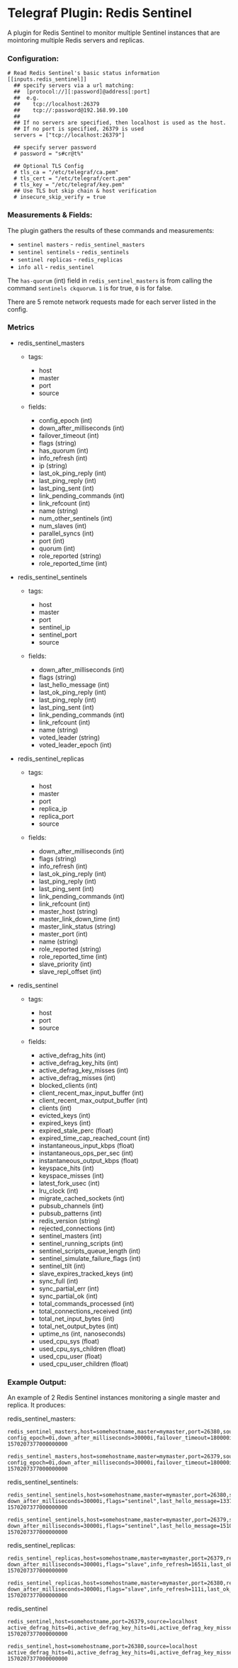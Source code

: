 # Telegraf Plugin: Redis Sentinel

A plugin for Redis Sentinel to monitor multiple Sentinel instances that are
mointoring multiple Redis servers and replicas.

### Configuration:

```
# Read Redis Sentinel's basic status information
[[inputs.redis_sentinel]]
  ## specify servers via a url matching:
  ##  [protocol://][:password]@address[:port]
  ##  e.g.
  ##    tcp://localhost:26379
  ##    tcp://:password@192.168.99.100
  ##
  ## If no servers are specified, then localhost is used as the host.
  ## If no port is specified, 26379 is used
  servers = ["tcp://localhost:26379"]

  ## specify server password
  # password = "s#cr@t%"

  ## Optional TLS Config
  # tls_ca = "/etc/telegraf/ca.pem"
  # tls_cert = "/etc/telegraf/cert.pem"
  # tls_key = "/etc/telegraf/key.pem"
  ## Use TLS but skip chain & host verification
  # insecure_skip_verify = true
```

### Measurements & Fields:

The plugin gathers the results of these commands and measurements:

* `sentinel masters` - `redis_sentinel_masters`
* `sentinel sentinels` - `redis_sentinels`
* `sentinel replicas` - `redis_replicas`
* `info all` - `redis_sentinel`

The `has-quorum` (int) field in `redis_sentinel_masters` is from calling the command `sentinels ckquorum`. `1` is for true, `0` is for false.

There are 5 remote network requests made for each server listed in the config.


### Metrics

- redis_sentinel_masters
  - tags:
    - host
    - master
    - port
    - source

  - fields:
    - config_epoch (int)
    - down_after_milliseconds (int)
    - failover_timeout (int)
    - flags (string)
    - has_quorum (int)
    - info_refresh (int)
    - ip (string)
    - last_ok_ping_reply (int)
    - last_ping_reply (int)
    - last_ping_sent (int)
    - link_pending_commands (int)
    - link_refcount (int)
    - name (string)
    - num_other_sentinels (int)
    - num_slaves (int)
    - parallel_syncs (int)
    - port (int)
    - quorum (int)
    - role_reported (string)
    - role_reported_time (int)

- redis_sentinel_sentinels
  - tags:
    - host
    - master
    - port
    - sentinel_ip
    - sentinel_port
    - source

  - fields:
    - down_after_milliseconds (int)
    - flags (string)
    - last_hello_message (int)
    - last_ok_ping_reply (int)
    - last_ping_reply (int)
    - last_ping_sent (int)
    - link_pending_commands (int)
    - link_refcount (int)
    - name (string)
    - voted_leader (string)
    - voted_leader_epoch (int)

- redis_sentinel_replicas
  - tags:
    - host
    - master
    - port
    - replica_ip
    - replica_port
    - source

  - fields:
    - down_after_milliseconds (int)
    - flags (string)
    - info_refresh (int)
    - last_ok_ping_reply (int)
    - last_ping_reply (int)
    - last_ping_sent (int)
    - link_pending_commands (int)
    - link_refcount (int)
    - master_host (string)
    - master_link_down_time (int)
    - master_link_status (string)
    - master_port (int)
    - name (string)
    - role_reported (string)
    - role_reported_time (int)
    - slave_priority (int)
    - slave_repl_offset (int)

- redis_sentinel
  - tags:
    - host
    - port
    - source

  - fields:
    - active_defrag_hits (int)
    - active_defrag_key_hits (int)
    - active_defrag_key_misses (int)
    - active_defrag_misses (int)
    - blocked_clients (int)
    - client_recent_max_input_buffer (int)
    - client_recent_max_output_buffer (int)
    - clients (int)
    - evicted_keys (int)
    - expired_keys (int)
    - expired_stale_perc (float)
    - expired_time_cap_reached_count (int)
    - instantaneous_input_kbps (float)
    - instantaneous_ops_per_sec (int)
    - instantaneous_output_kbps (float)
    - keyspace_hits (int)
    - keyspace_misses (int)
    - latest_fork_usec (int)
    - lru_clock (int)
    - migrate_cached_sockets (int)
    - pubsub_channels (int)
    - pubsub_patterns (int)
    - redis_version (string)
    - rejected_connections (int)
    - sentinel_masters (int)
    - sentinel_running_scripts (int)
    - sentinel_scripts_queue_length (int)
    - sentinel_simulate_failure_flags (int)
    - sentinel_tilt (int)
    - slave_expires_tracked_keys (int)
    - sync_full (int)
    - sync_partial_err (int)
    - sync_partial_ok (int)
    - total_commands_processed (int)
    - total_connections_received (int)
    - total_net_input_bytes (int)
    - total_net_output_bytes (int)
    - uptime_ns (int, nanoseconds)
    - used_cpu_sys (float)
    - used_cpu_sys_children (float)
    - used_cpu_user (float)
    - used_cpu_user_children (float)


### Example Output:

An example of 2 Redis Sentinel instances monitoring a single master and replica. It produces:

redis_sentinel_masters:
```
redis_sentinel_masters,host=somehostname,master=mymaster,port=26380,source=localhost config_epoch=0i,down_after_milliseconds=30000i,failover_timeout=180000i,flags="master",has_quorum=1i,info_refresh=110i,ip="127.0.0.1",last_ok_ping_reply=819i,last_ping_reply=819i,last_ping_sent=0i,link_pending_commands=0i,link_refcount=1i,name="mymaster",num_other_sentinels=1i,num_slaves=1i,parallel_syncs=1i,port=6379i,quorum=2i,role_reported="master",role_reported_time=311248i 1570207377000000000

redis_sentinel_masters,host=somehostname,master=mymaster,port=26379,source=localhost config_epoch=0i,down_after_milliseconds=30000i,failover_timeout=180000i,flags="master",has_quorum=1i,info_refresh=1650i,ip="127.0.0.1",last_ok_ping_reply=1003i,last_ping_reply=1003i,last_ping_sent=0i,link_pending_commands=0i,link_refcount=1i,name="mymaster",num_other_sentinels=1i,num_slaves=1i,parallel_syncs=1i,port=6379i,quorum=2i,role_reported="master",role_reported_time=302990i 1570207377000000000
```

redis_sentinel_sentinels:
```
redis_sentinel_sentinels,host=somehostname,master=mymaster,port=26380,sentinel_ip=127.0.0.1,sentinel_port=26379,source=localhost down_after_milliseconds=30000i,flags="sentinel",last_hello_message=1337i,last_ok_ping_reply=566i,last_ping_reply=566i,last_ping_sent=0i,link_pending_commands=0i,link_refcount=1i,name="fd7444de58ecc00f2685cd89fc11ff96c72f0569",voted_leader="?",voted_leader_epoch=0i 1570207377000000000

redis_sentinel_sentinels,host=somehostname,master=mymaster,port=26379,sentinel_ip=127.0.0.1,sentinel_port=26380,source=localhost down_after_milliseconds=30000i,flags="sentinel",last_hello_message=1510i,last_ok_ping_reply=1004i,last_ping_reply=1004i,last_ping_sent=0i,link_pending_commands=0i,link_refcount=1i,name="d06519438fe1b35692cb2ea06d57833c959f9114",voted_leader="?",voted_leader_epoch=0i 1570207377000000000
```

redis_sentinel_replicas:
```
redis_sentinel_replicas,host=somehostname,master=mymaster,port=26379,replica_ip=127.0.0.1,replica_port=6380,source=localhost down_after_milliseconds=30000i,flags="slave",info_refresh=1651i,last_ok_ping_reply=1005i,last_ping_reply=1005i,last_ping_sent=0i,link_pending_commands=0i,link_refcount=1i,master_host="127.0.0.1",master_link_down_time=0i,master_link_status="ok",master_port=6379i,name="127.0.0.1:6380",role_reported="slave",role_reported_time=302983i,slave_priority=100i,slave_repl_offset=40175i 1570207377000000000

redis_sentinel_replicas,host=somehostname,master=mymaster,port=26380,replica_ip=127.0.0.1,replica_port=6380,source=localhost down_after_milliseconds=30000i,flags="slave",info_refresh=111i,last_ok_ping_reply=821i,last_ping_reply=821i,last_ping_sent=0i,link_pending_commands=0i,link_refcount=1i,master_host="127.0.0.1",master_link_down_time=0i,master_link_status="ok",master_port=6379i,name="127.0.0.1:6380",role_reported="slave",role_reported_time=311243i,slave_priority=100i,slave_repl_offset=40441i 1570207377000000000
```

redis_sentinel
```
redis_sentinel,host=somehostname,port=26379,source=localhost active_defrag_hits=0i,active_defrag_key_hits=0i,active_defrag_key_misses=0i,active_defrag_misses=0i,blocked_clients=0i,client_recent_max_input_buffer=2i,client_recent_max_output_buffer=0i,clients=3i,evicted_keys=0i,expired_keys=0i,expired_stale_perc=0,expired_time_cap_reached_count=0i,instantaneous_input_kbps=0.01,instantaneous_ops_per_sec=0i,instantaneous_output_kbps=0,keyspace_hits=0i,keyspace_misses=0i,latest_fork_usec=0i,lru_clock=9926289i,migrate_cached_sockets=0i,pubsub_channels=0i,pubsub_patterns=0i,redis_version="5.0.5",rejected_connections=0i,sentinel_masters=1i,sentinel_running_scripts=0i,sentinel_scripts_queue_length=0i,sentinel_simulate_failure_flags=0i,sentinel_tilt=0i,slave_expires_tracked_keys=0i,sync_full=0i,sync_partial_err=0i,sync_partial_ok=0i,total_commands_processed=459i,total_connections_received=6i,total_net_input_bytes=24517i,total_net_output_bytes=14864i,uptime_ns=303000000000i,used_cpu_sys=0.404,used_cpu_sys_children=0,used_cpu_user=0.436,used_cpu_user_children=0 1570207377000000000

redis_sentinel,host=somehostname,port=26380,source=localhost active_defrag_hits=0i,active_defrag_key_hits=0i,active_defrag_key_misses=0i,active_defrag_misses=0i,blocked_clients=0i,client_recent_max_input_buffer=2i,client_recent_max_output_buffer=0i,clients=2i,evicted_keys=0i,expired_keys=0i,expired_stale_perc=0,expired_time_cap_reached_count=0i,instantaneous_input_kbps=0.01,instantaneous_ops_per_sec=0i,instantaneous_output_kbps=0,keyspace_hits=0i,keyspace_misses=0i,latest_fork_usec=0i,lru_clock=9926289i,migrate_cached_sockets=0i,pubsub_channels=0i,pubsub_patterns=0i,redis_version="5.0.5",rejected_connections=0i,sentinel_masters=1i,sentinel_running_scripts=0i,sentinel_scripts_queue_length=0i,sentinel_simulate_failure_flags=0i,sentinel_tilt=0i,slave_expires_tracked_keys=0i,sync_full=0i,sync_partial_err=0i,sync_partial_ok=0i,total_commands_processed=442i,total_connections_received=2i,total_net_input_bytes=23861i,total_net_output_bytes=4443i,uptime_ns=312000000000i,used_cpu_sys=0.46,used_cpu_sys_children=0,used_cpu_user=0.416,used_cpu_user_children=0 1570207377000000000
```

